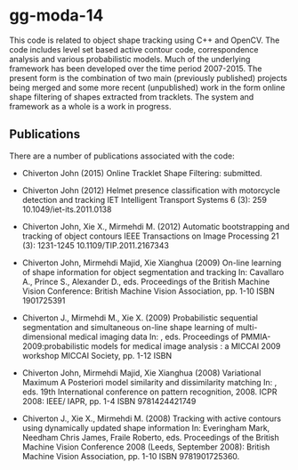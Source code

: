 gg-moda-14
=============

This code is related to object shape tracking using C++ and OpenCV. The code includes level set based active contour code, correspondence analysis and various probabilistic models. Much of the underlying framework has been developed over the time period 2007-2015. The present form is the combination of two main (previously published) projects being merged and some more recent (unpublished) work in the form online shape filtering of shapes extracted from tracklets. The system and framework as a whole is a work in progress.

Publications
-------------

There are a number of publications associated with the code:

 - Chiverton John (2015) Online Tracklet Shape Filtering: submitted.

 - Chiverton John (2012) Helmet presence classification with motorcycle detection and tracking IET Intelligent Transport Systems 6 (3): 259 10.1049/iet-its.2011.0138

 - Chiverton John, Xie X., Mirmehdi M. (2012) Automatic bootstrapping and tracking of object contours IEEE Transactions on Image Processing 21 (3): 1231-1245 10.1109/TIP.2011.2167343

 - Chiverton John, Mirmehdi Majid, Xie Xianghua (2009) On-line learning of shape information for object segmentation and tracking In: Cavallaro A., Prince S., Alexander D., eds. Proceedings of the British Machine Vision Conference: British Machine Vision Association, pp. 1-10 ISBN 1901725391

 - Chiverton J., Mirmehdi M., Xie X. (2009) Probabilistic sequential segmentation and simultaneous on-line shape learning of multi-dimensional medical imaging data In: , eds. Proceedings of PMMIA-2009:probabilistic models for medical image analysis : a MICCAI 2009 workshop MICCAI Society, pp. 1-12 ISBN

 - Chiverton John, Mirmehdi Majid, Xie Xianghua (2008) Variational Maximum A Posteriori model similarity and dissimilarity matching In: , eds. 19th International conference on pattern recognition, 2008. ICPR 2008: IEEE/ IAPR, pp. 1-4 ISBN 9781424421749

 - Chiverton J., Xie X., Mirmehdi M. (2008) Tracking with active contours using dynamically updated shape information In: Everingham Mark, Needham Chris James, Fraile Roberto, eds. Proceedings of the British Machine Vision Conference 2008 (Leeds, September 2008): British Machine Vision Association, pp. 1-10 ISBN 9781901725360.



